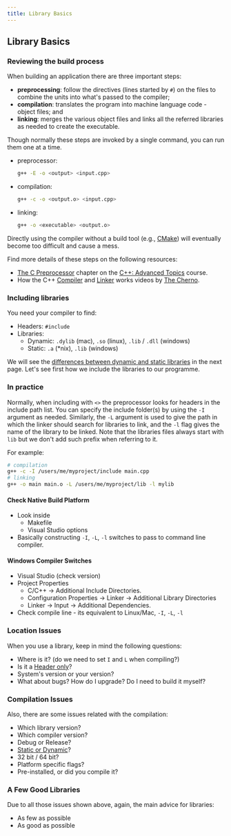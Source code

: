 ```yaml
---
title: Library Basics
---
```


## Library Basics

### Reviewing the build process

When building an application there are three important steps:
- **preprocessing**: follow the directives (lines started by `#`) on the files to combine the units into what's passed to the compiler;
- **compilation**: translates the program into machine language code - object files;  and
- **linking**: merges the various object files and links all the referred libraries as needed to create the executable.

Though normally these steps are invoked by a single command, you can run them one at a time.
- preprocessor:
  ```bash
  g++ -E -o <output> <input.cpp>
  ```
- compilation:
  ```bash
  g++ -c -o <output.o> <input.cpp>
  ```
- linking:
  ```bash
  g++ -o <executable> <output.o>
  ```
Directly using the compiler without a build tool (e.g., [CMake][lesson-cmake]) will eventually become too difficult and cause a mess.


Find more details of these steps on the following resources:
- [The C Preprocessor][CppAdv6] chapter on the [C++: Advanced Topics][CppAdv] course.
- How the C++ [Compiler][CppChernoCompiler] and [Linker][CppChernoLinker] works videos by [The Cherno][Cherno].

### Including libraries

You need your compiler to find:

* Headers: `#include`
* Libraries:
    * Dynamic: `.dylib` (mac), `.so` (linux), `.lib` / `.dll` (windows)
    * Static: `.a` (*nix), `.lib` (windows)

We will see the [differences between dynamic and static libraries][lesson-DynVsSt] in the next page.
Let's see first how we include the libraries to our programme.

### In practice

Normally, when including with `<>` the preprocessor looks for headers in the include path list.
You can specify the include folder(s) by using the `-I` argument as needed.
Similarly, the `-L` argument is used to give the path in which the linker should search for libraries to link,
and the `-l` flag gives the name of the library to be linked. Note that the libraries files always start with `lib`
but we don't add such prefix when referring to it.

For example:

```bash
# compilation
g++ -c -I /users/me/myproject/include main.cpp
# linking
g++ -o main main.o -L /users/me/myproject/lib -l mylib
```

#### Check Native Build Platform

* Look inside
    * Makefile
    * Visual Studio options
* Basically constructing `-I`, `-L`, `-l` switches to pass to command line compiler.


#### Windows Compiler Switches

* Visual Studio (check version)
* Project Properties
    * C/C++ -> Additional Include Directories.
    * Configuration Properties -> Linker -> Additional Library Directories
    * Linker -> Input -> Additional Dependencies.
* Check compile line - its equivalent to Linux/Mac, `-I`, `-L`, `-l`


### Location Issues

When you use a library, keep in mind the following questions:

* Where is it? (do we need to set `I` and `L` when compiling?)
* Is it a [Header only][header-only-wiki]?
* System's version or your version?
* What about bugs? How do I upgrade? Do I need to build it myself?


### Compilation Issues

Also, there are some issues related with the compilation:

* Which library version?
* Which compiler version?
* Debug or Release?
* [Static or Dynamic][learncpp-static-dynamic]?
* 32 bit / 64 bit?
* Platform specific flags?
* Pre-installed, or did you compile it?


### A Few Good Libraries

Due to all those issues shown above, again, the main advice for libraries:

* As few as possible
* As good as possible

[CppAdv]: https://www.linkedin.com/learning/c-plus-plus-advanced-topics/
[CppAdv6]: https://www.linkedin.com/learning/c-plus-plus-advanced-topics/about-the-preprocessor
[lesson-cmake]: ../01research/sec04CMakeBasics.html
[CppChernoCompiler]: https://www.youtube.com/watch?v=3tIqpEmWMLI
[CppChernoLinker]: https://www.youtube.com/watch?v=H4s55GgAg0I
[Cherno]: https://www.youtube.com/channel/UCQ-W1KE9EYfdxhL6S4twUNw
[lesson-DynVsSt]: ./sec02LinkingLibraries.html
[header-only-wiki]: https://en.wikipedia.org/wiki/Header-only
[learncpp-static-dynamic]: http://www.learncpp.com/cpp-tutorial/a1-static-and-dynamic-libraries/
